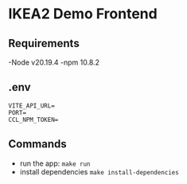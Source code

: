 # IKEA2 Demo Frontend

## Requirements
-Node v20.19.4
-npm 10.8.2

## .env
```
VITE_API_URL=
PORT=
CCL_NPM_TOKEN=
```

## Commands
- run the app: `make run`
- install dependencies `make install-dependencies`